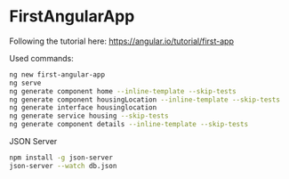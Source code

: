 # FirstAngularApp

Following the tutorial here: https://angular.io/tutorial/first-app

Used commands:
```bash
ng new first-angular-app
ng serve
ng generate component home --inline-template --skip-tests
ng generate component housingLocation --inline-template --skip-tests
ng generate interface housinglocation
ng generate service housing --skip-tests
ng generate component details --inline-template --skip-tests
```

JSON Server
```bash
npm install -g json-server
json-server --watch db.json
```

